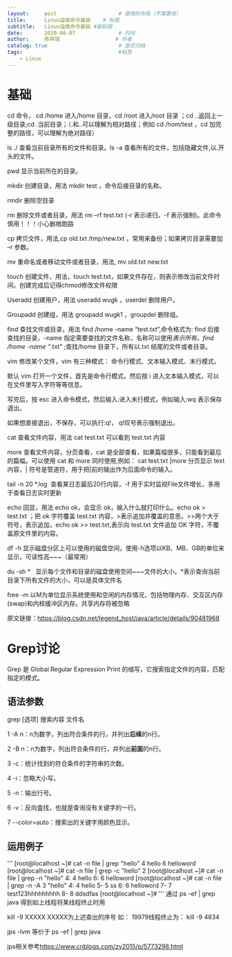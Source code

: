 ```yaml
---
layout:     post                    # 使用的布局（不需要改）
title:      Linux运维命令基础    # 标题 
subtitle:   Linux运维命令基础 #副标题
date:       2020-06-07              # 时间
author:     陈祥瑞                  # 作者
catalog: true                       # 是否归档
tags:                               #标签
    - Linux
---
```

# 基础
cd 命令， cd /home 进入/home 目录，cd /root 进入/root 目录 ；cd ..返回上一级目录;cd .当前目录；（.和..可以理解为相对路径；例如 cd /hom/test ，cd 加完整的路径，可以理解为绝对路径）

ls ./ 查看当前目录所有的文件和目录。ls -a 查看所有的文件，包括隐藏文件,以.开头的文件。

pwd 显示当前所在的目录。

mkdir 创建目录，用法 mkdir test ，命令后接目录的名称。

rmdir 删除空目录

rm 删除文件或者目录，用法 rm –rf test.txt (-r 表示递归，-f 表示强制)。此命令慎用！！！小心删根跑路

cp 拷贝文件，用法,cp old.txt /tmp/new.txt ，常用来备份；如果拷贝目录需要加 –r 参数。

mv 重命名或者移动文件或者目录，用法, mv old.txt new.txt

touch 创建文件，用法，touch test.txt，如果文件存在，则表示修改当前文件时间。创建完成后记得chmod修改文件权限 

Useradd 创建用户，用法 useradd wugk ，userdel 删除用户。

Groupadd 创建组，用法 groupadd wugk1 ，groupdel 删除组。

find 查找文件或目录，用法 find /home -name “test.txt”,命令格式为: find 后接查找的目录，-name 指定需要查找的文件名称，名称可以使用*表示所有。find /home -name “*.txt” ;查找/home 目录下，所有以.txt 结尾的文件或者目录。

vim 修改某个文件，vim 有三种模式： 命令行模式、文本输入模式、末行模式。

默认 vim 打开一个文件，首先是命令行模式，然后按 i 进入文本输入模式，可以在文件里写入字符等等信息。

写完后，按 esc 进入命令模式，然后输入:进入末行模式，例如输入:wq 表示保存退出。

如果想直接退出，不保存，可以执行:q!， q!叹号表示强制退出。

cat 查看文件内容，用法 cat test.txt 可以看到 test.txt 内容

more 查看文件内容，分页查看，cat 是全部查看，如果篇幅很多，只能看到最后的篇幅。可以使用 cat 和 more 同时使用,例如： cat test.txt |more 分页显示 text 内容，| 符号是管道符，用于把|前的输出作为后面命令的输入。

tail -n 20 \*.log  查看某日志最后20行内容，-f 用于实时监视File文件增长，多用于查看日志实时更新

echo 回显，用法 echo ok，会显示 ok，输入什么就打印什么。echo ok > test.txt ；把 ok 字符覆盖 test.txt 内容，>表示追加并覆盖的意思。>>两个大于符号，表示追加，echo ok >> test.txt,表示向 test.txt 文件追加 OK 字符，不覆盖原文件里的内容。

df -h 显示磁盘分区上可以使用的磁盘空间，使用-h选项以KB、MB、GB的单位来显示，可读性高~~~（最常用）

du -sh *   显示每个文件和目录的磁盘使用空间~~~文件的大小。\*表示查询当前目录下所有文件的大小，可以是具体文件名

free -m 以M为单位显示系统使用和空闲的内存情况，包括物理内存、交互区内存(swap)和内核缓冲区内存。共享内存将被忽略

原文链接：https://blog.csdn.net/legend_host/java/article/details/90481968

# Grep讨论
Grep 是 Global Regular Expression Print 的缩写，它搜索指定文件的内容，匹配指定的模式。
## 语法参数
grep [选项] 搜索内容 文件名

1 -A n：n为数字，列出符合条件的行，并列出**后续**的n行。

2 -B n：n为数字，列出符合条件的行，并列出**前面**的n行。

3 -c：统计找到的符合条件的字符串的次数。

4 -i：忽略大小写。

5 -n：输出行号。

6 -v：反向査找，也就是查询没有关键字的一行。

7 --color=auto：搜索出的关键字用颜色显示。

## 运用例子
'''
[root@localhost ~]# cat -n file | grep "hello"
     4    hello
     6    helloword
[root@localhost ~]# cat -n file | grep -c "hello"
2
[root@localhost ~]# cat -n file | grep -n "hello"
4:     4    hello
6:     6    helloword
[root@localhost ~]# cat -n file | grep -n -A 3 "hello"
4:     4    hello
5-     5    ss
6:     6    helloword
7-     7    test123hhhhhhhhh
8-     8    ddsdfas
[root@localhost ~]#
'''
通过 ps -ef | grep java  得到如上线程将某线程终止时用 

kill -9 XXXXX     XXXXX为上述查出的序号  如： 19979线程终止为： kill -9 4834 

jps -lvm  等价于 ps -ef | grep java

jps相关参考<https://www.cnblogs.com/zy2015/p/5773298.html>



